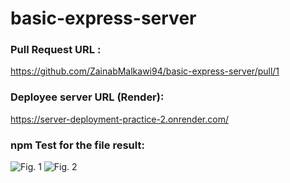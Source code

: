 # basic-express-server
 
 ### Pull Request URL : 
 
 https://github.com/ZainabMalkawi94/basic-express-server/pull/1
 ### Deployee server URL (Render): 
 https://server-deployment-practice-2.onrender.com/ 

 ### npm Test for the file result: 
 ![Fig. 1](https://i.ibb.co/23N6msD/lab2.png)
 ![Fig. 2](https://i.ibb.co/P9s3dDf/lab2-1.png)
 